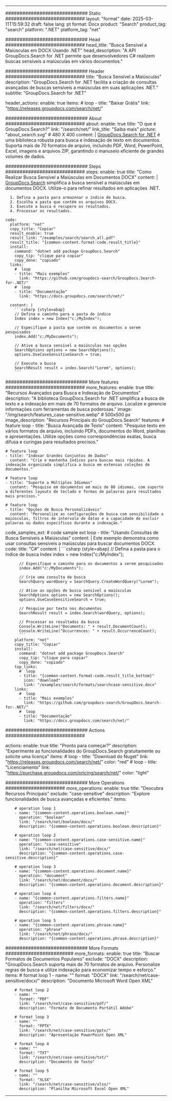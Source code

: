 
---
############################# Static ############################
layout: "format"
date:  2025-03-11T15:59:32
draft: false
lang: pt
format: Docx
product: "Search"
product_tag: "search"
platform: ".NET"
platform_tag: "net"

############################# Head ############################
head_title: "Busca Sensível a Maiúsculas em DOCX Usando .NET"
head_description: "A API GroupDocs.Search for .NET permite que desenvolvedores C# realizem buscas sensíveis a maiúsculas em vários documentos."

############################# Header ############################
title: "Busca Sensível a Maiúsculas" 
description: "GroupDocs.Search for .NET facilita a criação de consultas avançadas de buscas sensíveis a maiúsculas em suas aplicações .NET."
subtitle: "GroupDocs.Search for .NET" 

header_actions:
  enable: true
  items:
    #  loop
    - title: "Baixar Grátis"
      link: "https://releases.groupdocs.com/search/net/"
      
############################# About ############################
about:
    enable: true
    title: "O que é GroupDocs.Search?"
    link: "/search/net/"
    link_title: "Saiba mais"
    picture: "about_search.svg" # 480 X 400
    content: |
       [GroupDocs.Search for .NET](/search/net/) é uma biblioteca robusta para busca e indexação de texto em documentos. Suporta mais de 70 formatos de arquivo, incluindo PDF, Word, PowerPoint, Excel, imagens e arquivos ZIP, garantindo o manuseio eficiente de grandes volumes de dados.

############################# Steps ############################
steps:
    enable: true
    title: "Como Realizar Busca Sensível a Maiúsculas em Documentos DOCX"
    content: |
      [GroupDocs.Search](/search/net/) simplifica a busca sensível a maiúsculas em documentos DOCX. Utilize-o para refinar resultados em aplicações .NET.
      
      1. Defina a pasta para armazenar o índice de busca.
      2. Escolha a pasta que contém os arquivos DOCX.
      3. Execute a busca e recupere os resultados.
      4. Processar os resultados.
   
    code:
      platform: "net"
      copy_title: "Copiar"
      result_enable: true
      result_link: "/examples/search/search_all.pdf"
      result_title: "{common-content.format-code.result_title}"
      install:
        command: "dotnet add package GroupDocs.Search"
        copy_tip: "clique para copiar"
        copy_done: "copiado"
      links:
        #  loop
        - title: "Mais exemplos"
          link: "https://github.com/groupdocs-search/GroupDocs.Search-for-.NET/"
        #  loop
        - title: "Documentação"
          link: "https://docs.groupdocs.com/search/net/"
          
      content: |
        ```csharp {style=abap}
        // Defina o caminho para a pasta do índice
        Index index = new Index("c:/MyIndex");

        // Especifique a pasta que contém os documentos a serem pesquisados
        index.Add("c:/MyDocuments");

        // Ative a busca sensível a maiúsculas nas opções
        SearchOptions options = new SearchOptions();
        options.UseCaseSensitiveSearch = true;

        // Execute a busca
        SearchResult result = index.Search("Lorem", options);
        ```            

############################# More features ############################
more_features:
  enable: true
  title: "Recursos Avançados para Busca e Indexação de Documentos"
  description: "A biblioteca GroupDocs.Search for .NET simplifica a busca de texto e a indexação em mais de 70 formatos de arquivo. Localize e gerencie informações com ferramentas de busca poderosas."
  image: "/img/search/features_case-sensitive.webp" # 500x500 px
  image_description: "Recursos Principais do GroupDocs.Search"
  features:
    # feature loop
    - title: "Busca Avançada de Texto"
      content: "Pesquise texto em vários formatos de arquivo, incluindo PDFs, documentos do Word, planilhas e apresentações. Utilize opções como correspondências exatas, busca difusa e curingas para resultados precisos."

    # feature loop
    - title: "Indexar Grandes Conjuntos de Dados"
      content: "Crie e mantenha índices para buscas mais rápidas. A indexação organizada simplifica a busca em extensas coleções de documentos."

    # feature loop
    - title: "Suporte a Múltiplos Idiomas"
      content: "Pesquise em documentos em mais de 80 idiomas, com suporte a diferentes layouts de teclado e formas de palavras para resultados mais precisos."

    # feature loop
    - title: "Opções de Busca Personalizáveis"
      content: "Personalize as configurações de busca com sensibilidade a maiúsculas, filtros de intervalo de datas e a capacidade de excluir palavras ou dados específicos durante a indexação."
      
  code_samples_ext:
    # code sample ext loop
    - title: "Usando Consultas de Busca Sensíveis a Maiúsculas"
      content: |
        Este exemplo demonstra como usar consultas sensíveis a maiúsculas para buscar documentos DOCX.
      code:
        title: "C#"
        content: |
          ```csharp {style=abap}
          // Defina a pasta para o índice de busca
          Index index = new Index("c:/MyIndex");
              
          // Especifique o caminho para os documentos a serem pesquisados
          index.Add("c:/MyDocuments");

          // Crie uma consulta de busca
          SearchQuery wordQuery = SearchQuery.CreateWordQuery("Lorem");

          // Ative as opções de busca sensível a maiúsculas
          SearchOptions options = new SearchOptions();
          options.UseCaseSensitiveSearch = true;

          // Pesquise por texto nos documentos
          SearchResult result = index.Search(wordQuery, options);
          
          // Processar os resultados da busca
          Console.WriteLine("Documents: " + result.DocumentCount);
          Console.WriteLine("Occurrences: " + result.OccurrenceCount);
          ```
        platform: "net"
        copy_title: "Copiar"
        install:
          command: "dotnet add package GroupDocs.Search"
          copy_tip: "clique para copiar"
          copy_done: "copiado"
        top_links:
          #  loop
          - title: "{common-content.format-code.result_title_bottom}"
            icon: "download"
            link: "/examples/search/formats/searchcase-sensitive.docx"
        links:
          #  loop
          - title: "Mais exemplos"
            link: "https://github.com/groupdocs-search/GroupDocs.Search-for-.NET/"
          #  loop
          - title: "Documentação"
            link: "https://docs.groupdocs.com/search/net/"
            

            


############################# Actions ############################

actions:
  enable: true
  title: "Pronto para começar?"
  description: "Experimente as funcionalidades do GroupDocs.Search gratuitamente ou solicite uma licença"
  items:
    #  loop
    - title: "Download do Nuget"
      link: "https://releases.groupdocs.com/search/net/"
      color: "red"
        #  loop
    - title: "Licenciamento"
      link: "https://purchase.groupdocs.com/pricing/search/net/"
      color: "light"


############################# More Operations #####################
more_operations:
    enable: true
    title: "Descubra Recursos Principais"
    exclude: "case-sensitive"
    description: "Explore funcionalidades de busca avançadas e eficientes."
    items: 
          
        # operation loop 1
        - name: "{common-content.operations.boolean.name}"
          operation: "boolean"
          link: "/search/net/boolean/docx/"
          description: "{common-content.operations.boolean.description}"

        # operation loop 2
        - name: "{common-content.operations.case-sensitive.name}"
          operation: "case-sensitive"
          link: "/search/net/case-sensitive/docx/"
          description: "{common-content.operations.case-sensitive.description}"

        # operation loop 3
        - name: "{common-content.operations.document.name}"
          operation: "document"
          link: "/search/net/document/docx/"
          description: "{common-content.operations.document.description}"

        # operation loop 4
        - name: "{common-content.operations.filters.name}"
          operation: "filters"
          link: "/search/net/filters/docx/"
          description: "{common-content.operations.filters.description}"

        # operation loop 5
        - name: "{common-content.operations.phrase.name}"
          operation: "phrase"
          link: "/search/net/phrase/docx/"
          description: "{common-content.operations.phrase.description}"
          
        
          
############################# More Formats ########################
more_formats:
    enable: true
    title: "Buscar Formatos de Documentos Populares"
    exclude: "DOCX"
    description: "GroupDocs.Search suporta mais de 70 formatos de arquivo. Personalize regras de busca e utilize indexação para economizar tempo e esforço."
    items: 
        # format loop 1
        - name: ""
          format: "DOCX"
          link: "/search/net/case-sensitive/docx/"
          description: "Documento Microsoft Word Open XML"
          
        # format loop 2
        - name: ""
          format: "PDF"
          link: "/search/net/case-sensitive/pdf/"
          description: "Formato de Documento Portátil Adobe"
          
        # format loop 3
        - name: ""
          format: "PPTX"
          link: "/search/net/case-sensitive/pptx/"
          description: "Apresentação PowerPoint Open XML"

        # format loop 4
        - name: ""
          format: "TXT"
          link: "/search/net/case-sensitive/txt/"
          description: "Documento de Texto"
          
        # format loop 5
        - name: ""
          format: "XLSX"
          link: "/search/net/case-sensitive/xlsx/"
          description: "Planilha Microsoft Excel Open XML"
  

---